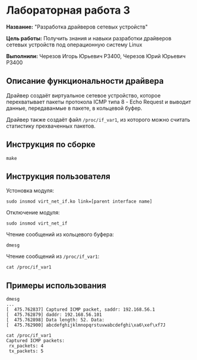 # Лабораторная работа 3

**Название:** "Разработка драйверов сетевых устройств"

**Цель работы:**  Получить знания и навыки разработки драйверов сетевых устройств под операционную систему Linux

**Выполнили:** Черезов Игорь Юрьевич Р3400, Черезов Юрий Юрьевич Р3400

## Описание функциональности драйвера

Драйвер создаёт виртуальное сетевое устройство, которое перехватывает пакеты протокола ICMP типа 8 - Echo Request и выводит данные, передаванмые в пакете, в кольцевой буфер.

Драйвер также создаёт файл `/proc/if_var1`, из которого можно считать статистику прехваченных пакетов.

## Инструкция по сборке

`make`

## Инструкция пользователя

Устоновка модуля:

`sudo insmod virt_net_if.ko link=[parent interface name]`

Отключение модуля:

`sudo insmod virt_net_if`

Чтение сообщений из кольцевого буфера:

`dmesg`

Чтение сообщений из `/proc/if_var1`:

`cat /proc/if_var1`


## Примеры использования

```
dmesg
...
[  475.762837] Captured ICMP packet, saddr: 192.168.56.1
[  475.762879] daddr: 192.168.56.101
[  475.762898] Data length: 52. Data:
[  475.762900] abcdefghijklmnopqrstuvwabcdefghi\xa6\xef\xf7J
```

```
cat /proc/if_var1
Captured ICMP packets:
 rx_packets: 4
 tx_packets: 5
```





